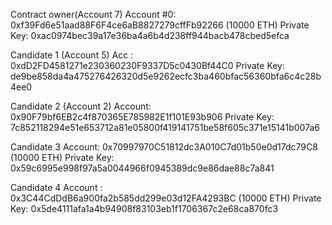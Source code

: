 Contract owner(Account 7)
Account #0: 0xf39Fd6e51aad88F6F4ce6aB8827279cffFb92266 (10000 ETH)
Private Key: 0xac0974bec39a17e36ba4a6b4d238ff944bacb478cbed5efca


Candidate 1 (Account 5)
Acc : 0xdD2FD4581271e230360230F9337D5c0430Bf44C0
Private Key: de9be858da4a475276426320d5e9262ecfc3ba460bfac56360bfa6c4c28b4ee0

Candidate 2 (Account 2)
Account: 0x90F79bf6EB2c4f870365E785982E1f101E93b906
Private Key: 7c852118294e51e653712a81e05800f419141751be58f605c371e15141b007a6

Candidate 3 
Account: 0x70997970C51812dc3A010C7d01b50e0d17dc79C8 (10000 ETH)
Private Key: 0x59c6995e998f97a5a0044966f0945389dc9e86dae88c7a841


Candidate 4
Account : 0x3C44CdDdB6a900fa2b585dd299e03d12FA4293BC (10000 ETH)
Private Key: 0x5de4111afa1a4b94908f83103eb1f1706367c2e68ca870fc3
